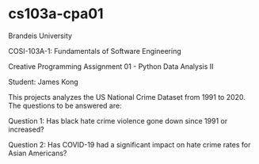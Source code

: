 # cs103a-cpa01

Brandeis University

COSI-103A-1: Fundamentals of Software Engineering

Creative Programming Assignment 01 - Python Data Analysis II

Student: James Kong

This projects analyzes the US National Crime Dataset from 1991 to 2020. The questions to be answered are:

Question 1: Has black hate crime violence gone down since 1991 or increased?

Question 2: Has COVID-19 had a significant impact on hate crime rates for Asian Americans?